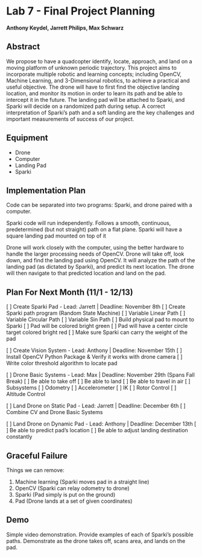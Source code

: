 # Lab 7 - Final Project Planning
**Anthony Keydel, Jarrett Philips, Max Schwarz**

## Abstract
We propose to have a quadcopter identify, locate, approach, and land on a moving platform of unknown periodic trajectory.  This project aims to incorporate multiple robotic and learning concepts; including OpenCV, Machine Learning, and 3-Dimensional robotics, to achieve a practical and useful objective. The drone will have to first find the objective landing location, and monitor its motion in order to learn its path and be able to intercept it in the future. The landing pad will be attached to Sparki, and Sparki will decide on a randomized path during setup. A correct interpretation of Sparki’s path and a soft landing are the key challenges and important measurements of success of our project.  

## Equipment
- Drone
- Computer
- Landing Pad
- Sparki

## Implementation Plan
Code can be separated into two programs: Sparki, and drone paired with a computer.

Sparki code will run independently.
Follows a smooth, continuous, predetermined (but not straight) path on a flat plane. Sparki will have a square landing pad mounted on top of it

Drone will work closely with the computer, using the better hardware to handle the larger processing needs of OpenCV.
Drone will take off, look down, and find the landing pad using OpenCV. It will analyze the path of the landing pad (as dictated by Sparki), and predict its next location. The drone will then navigate to that predicted location and land on the pad. 

## Plan For Next Month (11/1 - 12/13)
[ ] Create Sparki Pad - Lead: Jarrett | Deadline: November 8th
 [ ] Create Sparki path program (Random State Machine)
  [ ] Variable Linear Path
  [ ] Variable Circular Path
  [ ] Variable Sin Path 
 [ ] Build physical pad to mount to Sparki
  [ ] Pad will be colored bright green
  [ ] Pad will have a center circle target colored bright red
 [ ] Make sure Sparki can carry the weight of the pad

[ ] Create Vision System - Lead: Anthony | Deadline: November 15th
 [ ] Install OpenCV Python Package & Verify it works with drone camera
 [ ] Write color threshold algorithm to locate pad

[ ] Drone Basic Systems - Lead: Max | Deadline: November 29th (Spans Fall Break)
 [ ] Be able to take off
 [ ] Be able to land
 [ ] Be able to travel in air
  [ ] Subsystems
  [ ] Odometry
  [ ] Accelerometer
  [ ] IK
  [ ] Rotor Control
  [ ] Altitude Control

[ ] Land Drone on Static Pad - Lead: Jarrett | Deadline: December 6th 
 [ ] Combine CV and Drone Basic Systems

[ ] Land Drone on Dynamic Pad - Lead: Anthony | Deadline: December 13th
 [ ] Be able to predict pad’s location
 [ ] Be able to adjust landing destination constantly

## Graceful Failure
Things we can remove:
1. Machine learning (Sparki moves pad in a straight line)
2. OpenCV (Sparki can relay odometry to drone)
3. Sparki (Pad simply is put on the ground)
4. Pad (Drone lands at a set of given coordinates)

## Demo
Simple video demonstration.  Provide examples of each of Sparki’s possible paths. Demonstrate as the drone takes off, scans area, and lands on the pad. 

